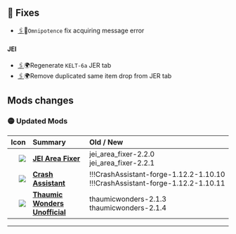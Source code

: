 ## 🐛 Fixes

  * [🖇](https://github.com/Krutoy242/Enigmatica2Expert-Extended/commit/ad887fe)👑`Omnipotence` fix acquiring message error

  #### JEI

  * [🖇](https://github.com/Krutoy242/Enigmatica2Expert-Extended/commit/ecb6af2)🌍Regenerate `KELT-6a` JER tab
  * [🖇](https://github.com/Krutoy242/Enigmatica2Expert-Extended/commit/eb0236d)🌍Remove duplicated same item drop from JER tab


## Mods changes
### 🟡 Updated Mods

Icon | Summary | Old / New
----:|:--------|:---------
<img src="https://media.forgecdn.net/avatars/thumbnails/1062/375/30/30/638594947374082619.png"           > |                         [**JEI Area Fixer**](https://www.curseforge.com/minecraft/mc-mods/jei-area-fixer)              | <nobr>jei_area_fixer-2.2.0</nobr><br><nobr>jei_area_fixer-2.2.1</nobr>
<img src="https://media.forgecdn.net/avatars/thumbnails/1478/620/30/30/638960851111792278.png"           > |                        [**Crash Assistant**](https://www.curseforge.com/minecraft/mc-mods/crash-assistant)             | <nobr>!!!CrashAssistant-forge-1.12.2-1.10.10</nobr><br><nobr>!!!CrashAssistant-forge-1.12.2-1.10.11</nobr>
<img src="https://media.forgecdn.net/avatars/thumbnails/1358/482/30/30/638882387444615595.png"           > |             [**Thaumic Wonders Unofficial**](https://www.curseforge.com/minecraft/mc-mods/thaumic-wonders-unofficial)  | <nobr>thaumicwonders-2.1.3</nobr><br><nobr>thaumicwonders-2.1.4</nobr>
-----------
